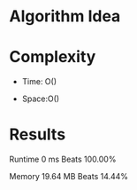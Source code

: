 # Algorithm Idea


# Complexity

- Time: O()

- Space:O()

# Results

Runtime
0
ms
Beats
100.00%

Memory
19.64
MB
Beats
14.44%